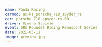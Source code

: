 ```yaml
---
name: Panda Racing
carmod: ac-ks_porsche_718_spyder_rs
car: porsche_718-spyder-rs-60
driver: Simone Saviolo
event: SRS Roundel Racing Rennsport Series
date: 2021-05-11
image: preview.jpg
---
```

